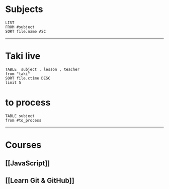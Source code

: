 
# Subjects
```dataview
LIST 
FROM #subject 
SORT file.name ASC
```

---

# Taki live

```dataview
TABLE  subject , lesson , teacher 
from "taki"
SORT file.ctime DESC
limit 5
```
# to process
```dataview
TABLE subject
from #to_process
```
---

# Courses
## [[JavaScript]]
## [[Learn Git & GitHub]]
 
 